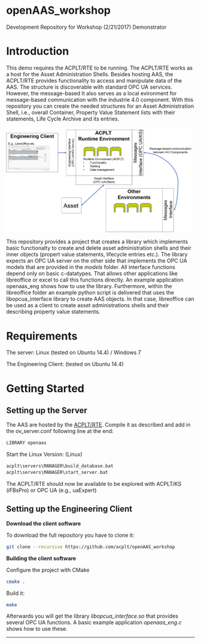 # openAAS_workshop
Development Repository for Workshop (2/21/2017) Demonstrator

# Introduction
This demo requires the ACPLT/RTE to be running. The ACPLT/RTE works as a host for the Asset Administration Shells. Besides hosting AAS, the ACPLT/RTE provides functionality to access and manipulate data of the AAS. The structure is discoverable with standard OPC UA services. However, the message-based It also serves as a local evironment for message-based communication with the industrie 4.0 component.
With this repository you can create the needed structures for an Asset Administration Shell, i.e., overall Container, Property Value Statement lists with their statements, Life Cycle Archive and its entries.

<img src="/pics/structure.png" alt="general structure" width="500">

This repository provides a project that creates a library which implements basic functionalty to create and delete asset administration shells and their inner objects (propert value statements, lifecycle entries etc.). The library expects an OPC UA server on the other side that implements the OPC UA models that are provided in the *models* folder. 
All interface functions depend only on basic c-datatypes. That allows other applications like libreoffice or excel to call this functions directly.
An example application openaas_eng shows how to use the library. Furthermore, within the libreoffice folder an example python script is delivered that uses the libopcua_interface library to create AAS objects. In that case, libreoffice can be used as a client to create asset administrations shells and their describing property value statements.




# Requirements
The server: Linux (tested on Ubuntu 14.4) / Windows 7 

The Engineering Client: (tested on Ubuntu 14.4) 

# Getting Started
## Setting up the Server
The AAS are hosted by the [ACPLT/RTE](https://github.com/acplt/rte). Compile it as described and add in the ov_server.conf following line at the end:
```sh
LIBRARY openaas
```
Start the Linux Version:
(Linux)
```sh
acplt\servers\MANAGER\build_database.bat
acplt\servers\MANAGER\start_server.bat
```
The ACPLT/RTE should now be available to be explored with ACPLT/KS (iFBsPro) or OPC UA (e.g., uaExpert)
## Setting up the Engineering Client
**Download the client software**

To download the full repository you have to clone it:
```sh
git clone --recursive https://github.com/acplt/openAAS_workshop
```
**Building the client software**

Configure the project with CMake
```sh
cmake .
```
Build it:
```sh
make
```
Afterwards you will get the library *libopcua_interface.so* that provides several OPC UA functions. A basic example application *openaas_eng.c* shows how to use these.

** **









